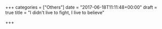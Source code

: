 +++
categories = ["Others"]
date = "2017-06-18T11:11:48+00:00"
draft = true
title = "I didn't live to fight, I live to believe"

+++

